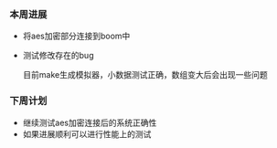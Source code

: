 ### 本周进展

- 将aes加密部分连接到boom中

- 测试修改存在的bug

  目前make生成模拟器，小数据测试正确，数组变大后会出现一些问题

### 下周计划

- 继续测试aes加密连接后的系统正确性
- 如果进展顺利可以进行性能上的测试

